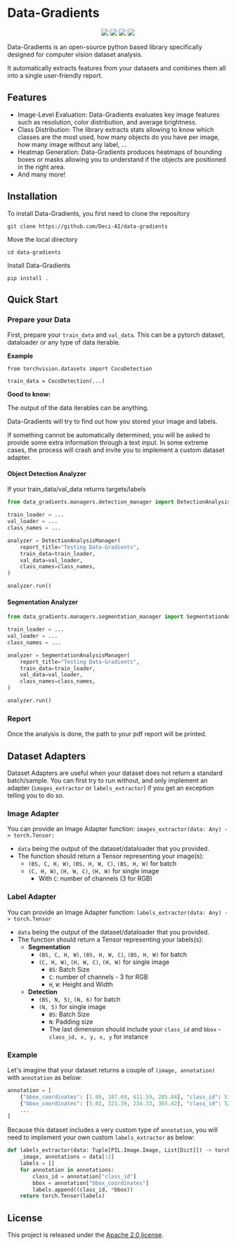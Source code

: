 # Data-Gradients
<div align="center">
<p align="center">
  <a href="https://github.com/Deci-AI/super-gradients#prerequisites"><img src="https://img.shields.io/badge/python-3.7%20%7C%203.8%20%7C%203.9-blue" /></a>
  <a href="https://pypi.org/project/data-gradients/"><img src="https://img.shields.io/pypi/v/data-gradients" /></a>
  <a href="https://github.com/Deci-AI/data-gradients/releases"><img src="https://img.shields.io/github/v/release/Deci-AI/data-gradients" /></a>
  <a href="https://github.com/Deci-AI/data-gradients/blob/master/LICENSE.md"><img src="https://img.shields.io/badge/license-Apache%202.0-blue" /></a>
</p>   
</div>

Data-Gradients is an open-source python based library specifically designed for computer vision dataset analysis. 

It automatically extracts features from your datasets and combines them all into a single user-friendly report. 

## Features
- Image-Level Evaluation: Data-Gradients evaluates key image features such as resolution, color distribution, and average brightness.
- Class Distribution: The library extracts stats allowing to know which classes are the most used, how many objects do you have per image, how many image without any label, ...
- Heatmap Generation: Data-Gradients produces heatmaps of bounding boxes or masks allowing you to understand if the objects are positioned in the right area.
- And many more!


## Installation
To install Data-Gradients, you first need to clone the repository

```
git clone https://github.com/Deci-AI/data-gradients
```

Move the local directory
```
cd data-gradients
```

Install Data-Gradients
```
pip install .
```

## Quick Start

### Prepare your Data
First, prepare your `train_data` and `val_data`.
This can be a pytorch dataset, dataloader or any type of data iterable.

**Example**
```
from torchvision.datasets import CocoDetection

train_data = CocoDetection(...)
```

**Good to know:**

The output of the data iterables can be anything. 

Data-Gradients will try to find out how you stored your image and labels.

If something cannot be automatically determined, you will be asked to provide some extra information through a text input.
In some extreme cases, the process will crash and invite you to implement a custom dataset adapter.


#### Object Detection Analyzer
If your train_data/val_data returns targets/labels 
```python
from data_gradients.managers.detection_manager import DetectionAnalysisManager

train_loader = ...
val_loader = ...
class_names = ...

analyzer = DetectionAnalysisManager(
    report_title="Testing Data-Gradients",
    train_data=train_loader,
    val_data=val_loader,
    class_names=class_names,
)

analyzer.run()
```

#### Segmentation Analyzer
```python
from data_gradients.managers.segmentation_manager import SegmentationAnalysisManager 

train_loader = ...
val_loader = ...
class_names = ...

analyzer = SegmentationAnalysisManager(
    report_title="Testing Data-Gradients",
    train_data=train_loader,
    val_data=val_loader,
    class_names=class_names,
)

analyzer.run()
```

### Report
Once the analysis is done, the path to your pdf report will be printed.


## Dataset Adapters
Dataset Adapters are useful when your dataset does not return a standard batch/sample.
You can first try to run without, and only implement an adapter (`images_extractor` or `labels_extractor`) if you get an exception telling you to do so.  

### Image Adapter
You can provide an Image Adapter function: `images_extractor(data: Any) -> torch.Tensor:`

- `data` being the output of the dataset/dataloader that you provided.
- The function should return a Tensor representing your image(s):
  - `(BS, C, H, W)`, `(BS, H, W, C)`, `(BS, H, W)` for batch
  - `(C, H, W)`, `(H, W, C)`, `(H, W)` for single image
    - With `C`: number of channels (3 for RGB)

### Label Adapter
You can provide an Image Adapter function: `labels_extractor(data: Any) -> torch.Tensor`

- `data` being the output of the dataset/dataloader that you provided.
- The function should return a Tensor representing your labels(s):
  - **Segmentation**
    - `(BS, C, H, W)`, `(BS, H, W, C)`, `(BS, H, W)` for batch
    - `(C, H, W)`, `(H, W, C)`, `(H, W)` for single image
      - `BS`: Batch Size
      - `C`: number of channels - 3 for RGB
      - `H`, `W`: Height and Width
  - **Detection**
    - `(BS, N, 5)`, `(N, 6)` for batch
    - `(N, 5)` for single image
      - `BS`: Batch Size
      - `N`: Padding size
      - The last dimension should include your `class_id` and `bbox` - `class_id, x, y, x, y` for instance


### Example

Let's imagine that your dataset returns a couple of `(image, annotation)` with `annotation` as below:
``` python
annotation = [
    {"bbox_coordinates": [1.08, 187.69, 611.59, 285.84], "class_id": 51},
    {"bbox_coordinates": [5.02, 321.39, 234.33, 365.42], "class_id": 52},
    ...
]
```

Because this dataset includes a very custom type of `annotation`, you will need to implement your own custom `labels_extractor` as below:
``` python
def labels_extractor(data: Tuple[PIL.Image.Image, List[Dict]]) -> torch.Tensor:
    _image, annotations = data[:2]
    labels = []
    for annotation in annotations:
        class_id = annotation["class_id"]
        bbox = annotation["bbox_coordinates"]
        labels.append((class_id, *bbox))
    return torch.Tensor(labels)
```

## License

This project is released under the [Apache 2.0 license](LICENSE.md).
